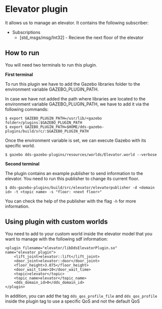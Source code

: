 # Elevator plugin
It allows us to manage an elevator. It contains the following subscriber:
* Subscriptions
    * [std_msgs/msg/Int32] - Recieve the next floor of the elevator

## How to run
You will need two terminals to run this plugin. 

**First terminal**

To run this plugin we have to add the Gazebo libraries folder to the 
environment variable GAZEBO_PLUGIN_PATH. 

In case we have not added the path where libraries are located to the 
environment variable GAZEBO_PLUGIN_PATH, we have to add it via the 
following commands:

```
$ export GAZEBO_PLUGIN_PATH=/usr/lib/<gazebo folder>/plugins:$GAZEBO_PLUGIN_PATH
$ export GAZEBO_PLUGIN_PATH=$HOME/dds-gazebo-plugins/build/src/:$GAZEBO_PLUGIN_PATH
```
Once the environment variable is set, we can execute Gazebo with its specific world.

```
$ gazebo dds-gazebo-plugins/resources/worlds/Elevator.world --verbose
```
**Second terminal**

The plugin contains an example publisher to send information to the elevator. 
You need to run this publisher to change its current floor. 
```
$ dds-gazebo-plugins/build/src/elevator/elevatorpublisher -d <domain id> -t <topic name> -s "floor: <next floor>"
```

You can check the help of the publisher with the flag `-h` for more information.

## Using plugin with custom worlds

You need to add to your custom world inside the elevator model that you want 
to manage with the following sdf information:
```
<plugin filename="elevator/libDdsElevatorPlugin.so" name="elevator_plugin">
    <lift_joint>elevator::lift</lift_joint>
    <door_joint>elevator::door</door_joint>
    <floor_height>3.075</floor_height>
    <door_wait_time>10</door_wait_time>
    <topic>elevator</topic>
    <topic_name>elevator</topic_name>
    <dds_domain_id>0</dds_domain_id>
</plugin>
```

In addition, you can add the tag `dds_qos_profile_file` and `dds_qos_profile` 
inside the plugin tag to use a specific QoS and not the default QoS
